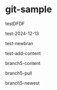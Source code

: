 # git-sample
testDFDF


test-2024-12-13


test-newbran


test-add-content

branch5-content


branch5-pull


branch5-newest
